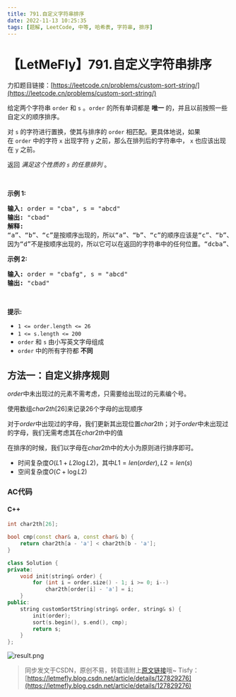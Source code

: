 ```yaml
---
title: 791.自定义字符串排序
date: 2022-11-13 10:25:35
tags: [题解, LeetCode, 中等, 哈希表, 字符串, 排序]
---
```


# 【LetMeFly】791.自定义字符串排序

力扣题目链接：[https://leetcode.cn/problems/custom-sort-string/](https://leetcode.cn/problems/custom-sort-string/)

<p>给定两个字符串 <code>order</code> 和 <code>s</code> 。<code>order</code> 的所有单词都是 <strong>唯一</strong> 的，并且以前按照一些自定义的顺序排序。</p>

<p>对 <code>s</code> 的字符进行置换，使其与排序的&nbsp;<code>order</code>&nbsp;相匹配。更具体地说，如果在&nbsp;<code>order</code>&nbsp;中的字符 <code>x</code> 出现字符 <code>y</code> 之前，那么在排列后的字符串中， <code>x</code>&nbsp;也应该出现在 <code>y</code> 之前。</p>

<p>返回 <em>满足这个性质的 <code>s</code> 的任意排列&nbsp;</em>。</p>

<p>&nbsp;</p>

<p><strong>示例 1:</strong></p>

<pre>
<strong>输入:</strong> order = "cba", s = "abcd"
<strong>输出:</strong> "cbad"
<strong>解释:</strong> 
“a”、“b”、“c”是按顺序出现的，所以“a”、“b”、“c”的顺序应该是“c”、“b”、“a”。
因为“d”不是按顺序出现的，所以它可以在返回的字符串中的任何位置。“dcba”、“cdba”、“cbda”也是有效的输出。</pre>

<p><strong>示例 2:</strong></p>

<pre>
<strong>输入:</strong> order = "cbafg", s = "abcd"
<strong>输出:</strong> "cbad"
</pre>

<p>&nbsp;</p>

<p><strong>提示:</strong></p>

<ul>
	<li><code>1 &lt;= order.length &lt;= 26</code></li>
	<li><code>1 &lt;= s.length &lt;= 200</code></li>
	<li><code>order</code>&nbsp;和&nbsp;<code>s</code>&nbsp;由小写英文字母组成</li>
	<li><code>order</code>&nbsp;中的所有字符都 <strong>不同</strong></li>
</ul>


    
## 方法一：自定义排序规则

$order$中未出现过的元素不需考虑，只需要给出现过的元素编个号。

使用数组$char2th[26]$来记录26个字母的出现顺序

对于$order$中出现过的字母，我们更新其出现位置$char2th$；对于$order$中未出现过的字母，我们无需考虑其在$char2th$中的值

在排序的时候，我们以字母在$char2th$中的大小为原则进行排序即可。

+ 时间复杂度$O(L1 + L2\log L2)$，其中$L1 = len(order), L2 = len(s)$
+ 空间复杂度$O(C + \log L2)$

### AC代码

#### C++

```cpp
int char2th[26];

bool cmp(const char& a, const char& b) {
    return char2th[a - 'a'] < char2th[b - 'a'];
}

class Solution {
private:
    void init(string& order) {
        for (int i = order.size() - 1; i >= 0; i--)
            char2th[order[i] - 'a'] = i;
    }
public:
    string customSortString(string& order, string& s) {
        init(order);
        sort(s.begin(), s.end(), cmp);
        return s;
    }
};
```

![result.png](https://cors.tisfy.eu.org/https://img-blog.csdnimg.cn/22d9bf14b5d84e8ca34af6ec8de954b7.png#pic_center)

> 同步发文于CSDN，原创不易，转载请附上[原文链接](https://blog.letmefly.xyz/2022/11/13/LeetCode%200791.%E8%87%AA%E5%AE%9A%E4%B9%89%E5%AD%97%E7%AC%A6%E4%B8%B2%E6%8E%92%E5%BA%8F/)哦~
> Tisfy：[https://letmefly.blog.csdn.net/article/details/127829276](https://letmefly.blog.csdn.net/article/details/127829276)
